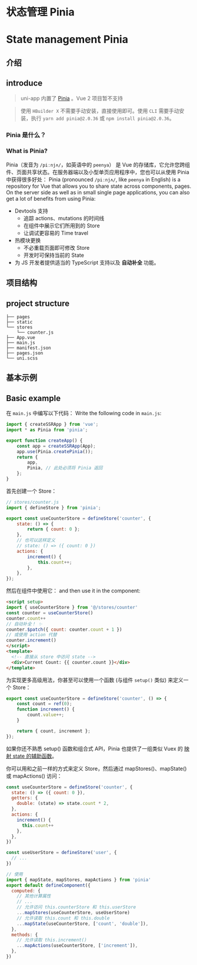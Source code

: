 # 状态管理 Pinia
# State management Pinia

## 介绍
## introduce

> uni-app 内置了 [Pinia](https://pinia.vuejs.org/zh/index.html) 。Vue 2 项目暂不支持

> 使用 `HBuilder X` 不需要手动安装，直接使用即可。使用 `CLI` 需要手动安装，执行 `yarn add pinia@2.0.36` 或 `npm install pinia@2.0.36`。

### Pinia 是什么？
### What is Pinia?

Pinia（发音为 `/piːnjʌ/`，如英语中的 `peenya`） 是 Vue 的存储库，它允许您跨组件、页面共享状态。在服务器端以及小型单页应用程序中，您也可以从使用 Pinia 中获得很多好处：
Pinia (pronounced `/piːnjʌ/`, like `peenya` in English) is a repository for Vue that allows you to share state across components, pages. On the server side as well as in small single page applications, you can also get a lot of benefits from using Pinia:

- Devtools 支持
  - 追踪 actions、mutations 的时间线
  - 在组件中展示它们所用到的 Store
  - 让调试更容易的 Time travel
- 热模块更换
  - 不必重载页面即可修改 Store
  - 开发时可保持当前的 State
- 为 JS 开发者提供适当的 TypeScript 支持以及 **自动补全** 功能。

## 项目结构
## project structure

```
├── pages
├── static
└── stores
    └── counter.js
├── App.vue
├── main.js
├── manifest.json
├── pages.json
└── uni.scss
```

## 基本示例
## Basic example

在 `main.js` 中编写以下代码：
Write the following code in `main.js`:

```js
import { createSSRApp } from 'vue';
import * as Pinia from 'pinia';

export function createApp() {
	const app = createSSRApp(App);
	app.use(Pinia.createPinia());
	return {
		app,
		Pinia, // 此处必须将 Pinia 返回
	};
}
```

首先创建一个 Store：

```js
// stores/counter.js
import { defineStore } from 'pinia';

export const useCounterStore = defineStore('counter', {
	state: () => {
		return { count: 0 };
	},
	// 也可以这样定义
	// state: () => ({ count: 0 })
	actions: {
		increment() {
			this.count++;
		},
	},
});
```

然后在组件中使用它：
and then use it in the component:

```html
<script setup>
import { useCounterStore } from '@/stores/counter'
const counter = useCounterStore()
counter.count++
// 自动补全！ ✨
counter.$patch({ count: counter.count + 1 })
// 或使用 action 代替
counter.increment()
</script>
<template>
  <!-- 直接从 store 中访问 state -->
  <div>Current Count: {{ counter.count }}</div>
</template>
```

为实现更多高级用法，你甚至可以使用一个函数 (与组件 `setup()` 类似) 来定义一个 Store：

```js
export const useCounterStore = defineStore('counter', () => {
	const count = ref(0);
	function increment() {
		count.value++;
	}

	return { count, increment };
});
```

如果你还不熟悉 setup() 函数和组合式 API，Pinia 也提供了一组类似 Vuex 的 [映射 state 的辅助函数](https://vuex.vuejs.org/zh/guide/state.html#mapstate-%E8%BE%85%E5%8A%A9%E5%87%BD%E6%95%B0)。

你可以用和之前一样的方式来定义 Store，然后通过 mapStores()、mapState() 或 mapActions() 访问：

```js
const useCounterStore = defineStore('counter', {
  state: () => ({ count: 0 }),
  getters: {
    double: (state) => state.count * 2,
  },
  actions: {
    increment() {
      this.count++
    },
  },
})

const useUserStore = defineStore('user', {
  // ...
})

// 使用
import { mapState, mapStores, mapActions } from 'pinia'
export default defineComponent({
  computed: {
    // 其他计算属性
    // ...
    // 允许访问 this.counterStore 和 this.userStore
    ...mapStores(useCounterStore, useUserStore)
    // 允许读取 this.count 和 this.double
    ...mapState(useCounterStore, ['count', 'double']),
  },
  methods: {
    // 允许读取 this.increment()
    ...mapActions(useCounterStore, ['increment']),
  },
})
```
